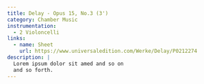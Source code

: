 ```yaml
---
title: Delay - Opus 15, No.3 (3')
category: Chamber Music
instrumentation:
  - 2 Violoncelli
links:
  - name: Sheet
    url: https://www.universaledition.com/Werke/Delay/P0212274
description: |
  Lorem ipsum dolor sit amed and so on
  and so forth.
---
```

